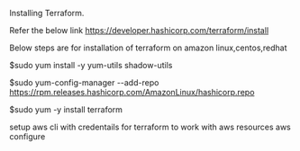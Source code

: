 Installing Terraform.

Refer the below link
https://developer.hashicorp.com/terraform/install

Below steps are for installation of terraform on amazon linux,centos,redhat 

$sudo yum install -y yum-utils shadow-utils

$sudo yum-config-manager --add-repo https://rpm.releases.hashicorp.com/AmazonLinux/hashicorp.repo

$sudo yum -y install terraform


setup aws cli with credentails for terraform to work with aws resources
aws configure

